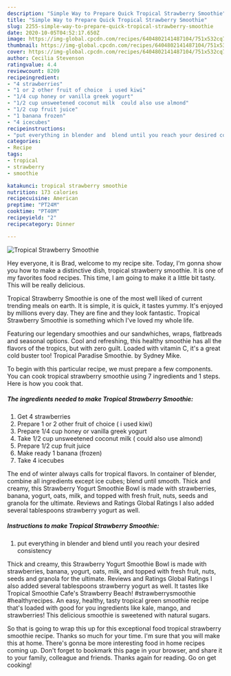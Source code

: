 ```yaml
---
description: "Simple Way to Prepare Quick Tropical Strawberry Smoothie"
title: "Simple Way to Prepare Quick Tropical Strawberry Smoothie"
slug: 2255-simple-way-to-prepare-quick-tropical-strawberry-smoothie
date: 2020-10-05T04:52:17.650Z
image: https://img-global.cpcdn.com/recipes/6404802141487104/751x532cq70/tropical-strawberry-smoothie-recipe-main-photo.jpg
thumbnail: https://img-global.cpcdn.com/recipes/6404802141487104/751x532cq70/tropical-strawberry-smoothie-recipe-main-photo.jpg
cover: https://img-global.cpcdn.com/recipes/6404802141487104/751x532cq70/tropical-strawberry-smoothie-recipe-main-photo.jpg
author: Cecilia Stevenson
ratingvalue: 4.4
reviewcount: 8209
recipeingredient:
- "4 strawberries"
- "1 or 2 other fruit of choice  i used kiwi"
- "1/4 cup honey or vanilla greek yogurt"
- "1/2 cup unsweetened coconut milk  could also use almond"
- "1/2 cup fruit juice"
- "1 banana frozen"
- "4 icecubes"
recipeinstructions:
- "put everything in blender and  blend until you reach your desired consistency"
categories:
- Recipe
tags:
- tropical
- strawberry
- smoothie

katakunci: tropical strawberry smoothie 
nutrition: 173 calories
recipecuisine: American
preptime: "PT24M"
cooktime: "PT40M"
recipeyield: "2"
recipecategory: Dinner

---
```



![Tropical Strawberry Smoothie](https://img-global.cpcdn.com/recipes/6404802141487104/751x532cq70/tropical-strawberry-smoothie-recipe-main-photo.jpg)

Hey everyone, it is Brad, welcome to my recipe site. Today, I'm gonna show you how to make a distinctive dish, tropical strawberry smoothie. It is one of my favorites food recipes. This time, I am going to make it a little bit tasty. This will be really delicious.

Tropical Strawberry Smoothie is one of the most well liked of current trending meals on earth. It is simple, it is quick, it tastes yummy. It's enjoyed by millions every day. They are fine and they look fantastic. Tropical Strawberry Smoothie is something which I've loved my whole life.

Featuring our legendary smoothies and our sandwhiches, wraps, flatbreads and seasonal options. Cool and refreshing, this healthy smoothie has all the flavors of the tropics, but with zero guilt. Loaded with vitamin C, it&#39;s a great cold buster too! Tropical Paradise Smoothie. by Sydney Mike.


To begin with this particular recipe, we must prepare a few components. You can cook tropical strawberry smoothie using 7 ingredients and 1 steps. Here is how you cook that.

<!--inarticleads1-->

##### The ingredients needed to make Tropical Strawberry Smoothie:

1. Get 4 strawberries
1. Prepare 1 or 2 other fruit of choice ( i used kiwi)
1. Prepare 1/4 cup honey or vanilla greek yogurt
1. Take 1/2 cup unsweetened coconut milk ( could also use almond)
1. Prepare 1/2 cup fruit juice
1. Make ready 1 banana (frozen)
1. Take 4 icecubes


The end of winter always calls for tropical flavors. In container of blender, combine all ingredients except ice cubes; blend until smooth. Thick and creamy, this Strawberry Yogurt Smoothie Bowl is made with strawberries, banana, yogurt, oats, milk, and topped with fresh fruit, nuts, seeds and granola for the ultimate. Reviews and Ratings Global Ratings I also added several tablespoons strawberry yogurt as well. 

<!--inarticleads2-->

##### Instructions to make Tropical Strawberry Smoothie:

1. put everything in blender and  blend until you reach your desired consistency


Thick and creamy, this Strawberry Yogurt Smoothie Bowl is made with strawberries, banana, yogurt, oats, milk, and topped with fresh fruit, nuts, seeds and granola for the ultimate. Reviews and Ratings Global Ratings I also added several tablespoons strawberry yogurt as well. It tastes like Tropical Smoothie Cafe&#39;s Strawberry Beach! #strawberrysmoothie #healthyrecipes. An easy, healthy, tasty tropical green smoothie recipe that&#39;s loaded with good for you ingredients like kale, mango, and strawberries! This delicious smoothie is sweetened with natural sugars. 

So that is going to wrap this up for this exceptional food tropical strawberry smoothie recipe. Thanks so much for your time. I'm sure that you will make this at home. There's gonna be more interesting food in home recipes coming up. Don't forget to bookmark this page in your browser, and share it to your family, colleague and friends. Thanks again for reading. Go on get cooking!
